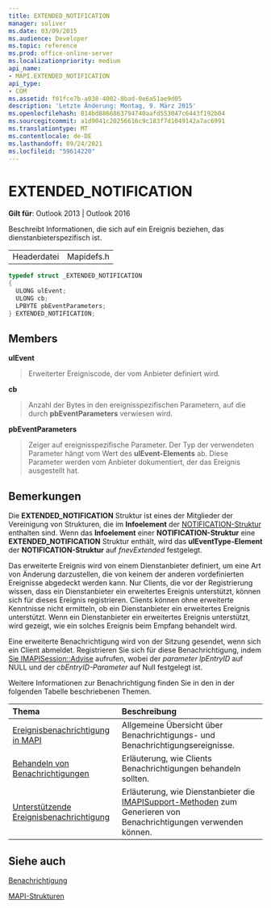 ```yaml
---
title: EXTENDED_NOTIFICATION
manager: soliver
ms.date: 03/09/2015
ms.audience: Developer
ms.topic: reference
ms.prod: office-online-server
ms.localizationpriority: medium
api_name:
- MAPI.EXTENDED_NOTIFICATION
api_type:
- COM
ms.assetid: f01fce7b-a038-4002-8bad-0e6a51ae9d05
description: 'Letzte Änderung: Montag, 9. März 2015'
ms.openlocfilehash: 814bd8866863794740aafd553047c6443f192b04
ms.sourcegitcommit: a1d9041c20256616c9c183f7d1049142a7ac6991
ms.translationtype: MT
ms.contentlocale: de-DE
ms.lasthandoff: 09/24/2021
ms.locfileid: "59614220"
---
```

# <a name="extended_notification"></a>EXTENDED_NOTIFICATION

  
  
**Gilt für**: Outlook 2013 | Outlook 2016 
  
Beschreibt Informationen, die sich auf ein Ereignis beziehen, das dienstanbieterspezifisch ist. 
  
|||
|:-----|:-----|
|Headerdatei  <br/> |Mapidefs.h  <br/> |
   
```cpp
typedef struct _EXTENDED_NOTIFICATION
{
  ULONG ulEvent;
  ULONG cb;
  LPBYTE pbEventParameters;
} EXTENDED_NOTIFICATION;

```

## <a name="members"></a>Members

 **ulEvent**
  
> Erweiterter Ereigniscode, der vom Anbieter definiert wird.
    
 **cb**
  
> Anzahl der Bytes in den ereignisspezifischen Parametern, auf die durch **pbEventParameters** verwiesen wird. 
    
 **pbEventParameters**
  
> Zeiger auf ereignisspezifische Parameter. Der Typ der verwendeten Parameter hängt vom Wert des **ulEvent-Elements** ab. Diese Parameter werden vom Anbieter dokumentiert, der das Ereignis ausgestellt hat. 
    
## <a name="remarks"></a>Bemerkungen

Die **EXTENDED_NOTIFICATION** Struktur ist eines der Mitglieder der Vereinigung von Strukturen, die im **Infoelement** der [NOTIFICATION-Struktur](notification.md) enthalten sind. Wenn das **Infoelement** einer **NOTIFICATION-Struktur** eine **EXTENDED_NOTIFICATION** Struktur enthält, wird das **ulEventType-Element** der **NOTIFICATION-Struktur** auf  _fnevExtended_ festgelegt.
  
Das erweiterte Ereignis wird von einem Dienstanbieter definiert, um eine Art von Änderung darzustellen, die von keinem der anderen vordefinierten Ereignisse abgedeckt werden kann. Nur Clients, die vor der Registrierung wissen, dass ein Dienstanbieter ein erweitertes Ereignis unterstützt, können sich für dieses Ereignis registrieren. Clients können ohne erweiterte Kenntnisse nicht ermitteln, ob ein Dienstanbieter ein erweitertes Ereignis unterstützt. Wenn ein Dienstanbieter ein erweitertes Ereignis unterstützt, wird gezeigt, wie ein solches Ereignis beim Empfang behandelt wird.
  
Eine erweiterte Benachrichtigung wird von der Sitzung gesendet, wenn sich ein Client abmeldet. Registrieren Sie sich für diese Benachrichtigung, indem [Sie IMAPISession::Advise](imapisession-advise.md) aufrufen, wobei der  _parameter lpEntryID_ auf NULL und der  _cbEntryID-Parameter_ auf Null festgelegt ist. 
  
Weitere Informationen zur Benachrichtigung finden Sie in den in der folgenden Tabelle beschriebenen Themen.
  
|**Thema**|**Beschreibung**|
|:-----|:-----|
|[Ereignisbenachrichtigung in MAPI](event-notification-in-mapi.md) <br/> |Allgemeine Übersicht über Benachrichtigungs- und Benachrichtigungsereignisse.  <br/> |
|[Behandeln von Benachrichtigungen](handling-notifications.md) <br/> |Erläuterung, wie Clients Benachrichtigungen behandeln sollten.  <br/> |
|[Unterstützende Ereignisbenachrichtigung](supporting-event-notification.md) <br/> |Erläuterung, wie Dienstanbieter die [IMAPISupport-Methoden](imapisupportiunknown.md) zum Generieren von Benachrichtigungen verwenden können.  <br/> |
   
## <a name="see-also"></a>Siehe auch



[Benachrichtigung](notification.md)


[MAPI-Strukturen](mapi-structures.md)

